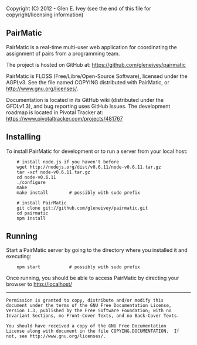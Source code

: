 Copyright (C) 2012 - Glen E. Ivey
  (see the end of this file for copyright/licensing information)


## PairMatic ##

PairMatic is a real-time multi-user web application for coordinating
the assignment of pairs from a programming team.

The project is hosted on GitHub at:  https://github.com/gleneivey/pairmatic

PairMatic is FLOSS (Free/Libre/Open-Source Software), licensed under
the AGPLv3.  See the file named COPYING distributed with PairMatic, or
http://www.gnu.org/licenses/.

Documentation is located in its GitHub wiki (distributed under the
GFDLv1.3), and bug reporting uses GitHub Issues.  The development
roadmap is located in Pivotal Tracker at:
https://www.pivotaltracker.com/projects/481767


## Installing ##

To install PairMatic for development or to run a server from your
local host:

        # install node.js if you haven't before
        wget http://nodejs.org/dist/v0.6.11/node-v0.6.11.tar.gz
        tar -xzf node-v0.6.11.tar.gz
        cd node-v0.6.11
        ./configure
        make
        make install        # possibly with sudo prefix
        
        # install PairMatic
        git clone git://github.com/gleneivey/pairmatic.git
        cd pairmatic
        npm install


## Running ##

Start a PairMatic server by going to the directory where you installed
it and executing:

        npm start           # possibly with sudo prefix

Once running, you should be able to access PairMatic by directing your
browser to [http://localhost/](http://localhost/)


----------------------------------------------------------------

    Permission is granted to copy, distribute and/or modify this
    document under the terms of the GNU Free Documentation License,
    Version 1.3, published by the Free Software Foundation; with no
    Invariant Sections, no Front-Cover Texts, and no Back-Cover Texts.

    You should have received a copy of the GNU Free Documentation
    License along with document in the file COPYING.DOCUMENTATION.  If
    not, see http://www.gnu.org/licenses/.

